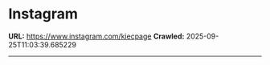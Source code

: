 # Instagram

**URL:** https://www.instagram.com/kiecpage
**Crawled:** 2025-09-25T11:03:39.685229

---

